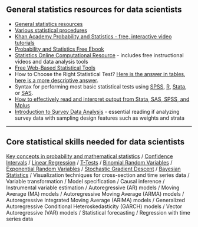 ## General statistics resources for data scientists

- [General statistics resources](https://github.com/CSCAR/Resources/wiki/Statistics)
- [Various statistical procedures](https://github.com/m-clark/docs)
- [Khan Academy Probability and Statistics - free, interactive video tutorials](https://www.khanacademy.org/math/statistics-probability)
- [Probability and Statistics Free Ebook](http://wiki.socr.umich.edu/index.php/EBook)
- [Statistics Online Computational Resource](http://www.socr.umich.edu/) - includes free instructional videos and data analysis tools
- [Free Web-Based Statistical Tools](http://www.socr.ucla.edu/Applets.dir/OnlineResources.html)
- How to Choose the Right Statistical Test? [Here is the answer in tables](http://www.socr.ucla.edu/htmls/SOCR_ChoiceOfStatisticalTest.html), [here is a more descriptive answer](http://www.socr.ucla.edu/Applets.dir/ChoiceOfTest.html).
- Syntax for performing most basic statistical tests using [SPSS](http://stats.idre.ucla.edu/spss/whatstat/what-statistical-analysis-should-i-usestatistical-analyses-using-spss/), [R](http://stats.idre.ucla.edu/r/dae/), [Stata](http://stats.idre.ucla.edu/r/dae/), or [SAS](http://stats.idre.ucla.edu/r/dae/).
- [How to effectively read and interpret output from Stata, SAS, SPSS, and Mplus](http://stats.idre.ucla.edu/other/annotatedoutput/)
- [Introduction to Survey Data Analysis](http://stats.idre.ucla.edu/other/mult-pkg/seminars/svy-intro/) - essential reading if analyzing survey data with sampling design features such as weights and strata

---

## Core statistical skills needed for data scientists

[Key concepts in probability and mathematical statistics](https://www.khanacademy.org/math/statistics-probability/probability/probability-geometry) / [Confidence Intervals](https://www.khanacademy.org/search?page_search_query=confidence%20intervals)  /  [Linear Regression](https://www.khanacademy.org/math/statistics-probability/describing-relationships-quantitative-data/regression-library/a/linear-regression-review)  /  [T-Tests](https://www.khanacademy.org/search?search_again=1&page_search_query=t-test)  /  [Binomial Random Variables](https://www.khanacademy.org/search?referer=%2Fmath%2Fap-statistics%2Fap-statistics-practice%2Fap-stats-random-variables%2Fe%2Fskill-check--binomial-and-geometric-random-variables&page_search_query=Binomial+Random+Variables)  /  [Exponential Random Variables](https://www.khanacademy.org/search?referer=%2Fsearch&page_search_query=Exponential+Random+Variables)  /  [Stochastic Gradient Descent](https://en.wikipedia.org/wiki/Stochastic_gradient_descent) / [Bayesian Statistics](https://www.datascience.com/blog/introduction-to-bayesian-inference-learn-data-science-tutorials) / Visualization techniques for cross-section and time series data / Variable transformation / Model specification / Causal inference / Instrumental variable estimation / Autoregressive (AR) models / Moving Average (MA) models / Autoregressive Moving Average (ARMA) models / Autoregressive Integrated Moving Average (ARIMA) models / Generalized Autoregressive Conditional Heteroskedasticity (GARCH) models / Vector Autoregressive (VAR) models / Statistical forecasting / Regression with time series data
